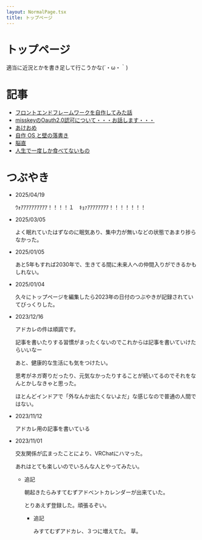 ```yaml
---
layout: NormalPage.tsx
title: トップページ
---
```


# トップページ

適当に近況とかを書き足して行こうかな(´・ω・｀)

# 記事

- [フロントエンドフレームワークを自作してみた話](./draft/mistems-advent-2023.html)
- [misskeyのOauth2.0認可について・・・お話します・・・](./draft/misskey-oauth2.html)
- [あけおめ](./draft/2025-01/04-akeome.html)
- [自作 OS と壁の落書き](./draft/2025-01/05-jisaku-os.html)
- [脳直](./draft/2025-03/05-nikki.html)
- [人生で一度しか食べてないもの](./draft/2025-04/18.html)

# つぶやき

- 2025/04/19

  ｳｫｱｱｱｱｱｱｱｱｱｱ！！！！１　ｷｮｧｱｱｱｱｱｱｱｱ！！！！！！！

- 2025/03/05

  よく眠れていたはずなのに眠気あり、集中力が無いなどの状態であまり捗らなかった。

- 2025/01/05

  あと5年もすれば2030年で、生きてる間に未来人への仲間入りができるかもしれない。

- 2025/01/04

  久々にトップページを編集したら2023年の日付のつぶやきが記録されていてびっくりした。

- 2023/12/16

  アドカレの件は順調です。

  記事を書いたりする習慣がまったくないのでこれからは記事を書いていけたらいいなー

  あと、健康的な生活にも気をつけたい。

  思考がネガ寄りだったり、元気なかったりすることが続いてるのでそれをなんとかしなきゃと思った。

  ほとんどインドアで「外なんか出たくないよだ」な感じなので普通の人間ではない。

- 2023/11/12

  アドカレ用の記事を書いている

- 2023/11/01

  交友関係が広まったことにより、VRChatにハマった。

  あれはとても楽しいのでいろんな人とやってみたい。

  - 追記

    朝起きたらみすてむずアドベントカレンダーが出来ていた。

    とりあえず登録した。頑張るぞい。

    - 追記

      みすてむずアドカレ、３つに増えてた。
      草。

